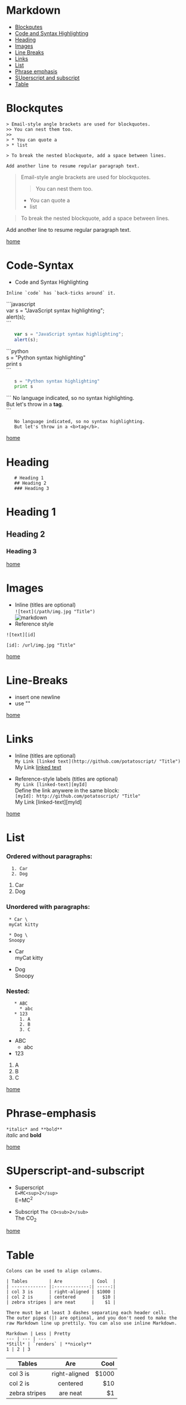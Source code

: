 # Markdown
* [Blockqutes](#Blockqutes)
* [Code and Syntax Highlighting](#Code-Syntax)
* [Heading](#Heading)
* [Images](#Images)
* [Line Breaks](#Line-Breaks)
* [Links](#Links)
* [List](#List)
* [Phrase emphasis](#Phrase-emphasis)
* [SUperscript and subscript](#SUperscript-and-subscript)
* [Table](#Table)

# Blockqutes
```
> Email-style angle brackets are used for blockquotes.
>> You can nest them too.
>> 
> * You can quote a 
> * list 

> To break the nested blockquote, add a space between lines.

Add another line to resume regular paragraph text.
```
> Email-style angle brackets are used for blockquotes.
>> You can nest them too.
>> 
> * You can quote a 
> * list 

> To break the nested blockquote, add a space between lines.

Add another line to resume regular paragraph text.

[home](#Markdown)
# Code-Syntax
- Code and Syntax Highlighting
```
Inline `code` has `back-ticks around` it.
```

   <p>
   ```javascript <br>
   var s = "JavaScript syntax highlighting"; <br>
   alert(s);  <br>
   ```
   </p>
   
```javascript 
   var s = "JavaScript syntax highlighting"; 
   alert(s); 
```
   
   <p>
   ```python <br>
   s = "Python syntax highlighting" <br>
   print s  <br>
   ```
   </p>
   
```python 
   s = "Python syntax highlighting" 
   print s 
```

   <p>
   ``` 
   No language indicated, so no syntax highlighting.  <br>
   But let's throw in a <b>tag</b>. <br>
   ```
   </p>
   
``` 
   No language indicated, so no syntax highlighting.  
   But let's throw in a <b>tag</b>. 
```


[home](#Markdown)
# Heading
```
   # Heading 1
   ## Heading 2
   ### Heading 3
``` 
# Heading 1 
## Heading 2 
### Heading 3 


[home](#Markdown)
# Images
* Inline (titles are optional) \
`![text](/path/img.jpg "Title")`\
![markdown](https://github.com/potatoscript/homepage/blob/master/docs/image/markdown.png)
* Reference style
```
![text][id]

[id]: /url/img.jpg "Title"
```

[home](#Markdown)
# Line-Breaks
* insert one newline
* use "\"

[home](#Markdown)
# Links
* Inline (titles are optional)\
  `My Link [linked text](http://github.com/potatoscript/ "Title") `\
  My Link [linked text](http://github.com/potatoscript/ "Title")

* Reference-style labels (titles are optional)\
  `My Link [linked-text][myId]`\
  Define the link anywere in the same block:\
  `[myId]: http://github.com/potatoscript/ "Title"`\
  My Link [linked-text][myId]

[home](#Markdown)
# List
### Ordered without paragraphs:
```
  1. Car
  2. Dog
```
1. Car
2. Dog

### Unordered with paragraphs:
```
 * Car \
 myCat kitty
   
 * Dog \
 Snoopy
```
* Car \
myCat kitty
 
* Dog \
Snoopy

### Nested:
```
   * ABC
     * abc 
   * 123
     1. A
     2. B
     3. C
```
* ABC
     * abc     
* 123
 1. A
 2. B
 3. C
     
[home](#Markdown)
# Phrase-emphasis
`*italic* and **bold**`\
*italic* and **bold**

[home](#Markdown)
# SUperscript-and-subscript
* Superscript\
  `E=MC<sup>2</sup>`\
  E=MC<sup>2</sup>
  
* Subscript
  `The CO<sub>2</sub>`\
  The CO<sub>2</sub>
  
[home](#Markdown)
# Table
```
Colons can be used to align columns.

| Tables        | Are           | Cool  |
| ------------- |:-------------:| -----:|
| col 3 is      | right-aligned | $1000 |
| col 2 is      | centered      |   $10 |
| zebra stripes | are neat      |    $1 |

There must be at least 3 dashes separating each header cell.
The outer pipes (|) are optional, and you don't need to make the 
raw Markdown line up prettily. You can also use inline Markdown.

Markdown | Less | Pretty
--- | --- | ---
*Still* | `renders` | **nicely**
1 | 2 | 3

``` 
| Tables        | Are           | Cool  |
| ------------- |:-------------:| -----:|
| col 3 is      | right-aligned | $1000 |
| col 2 is      | centered      |   $10 |
| zebra stripes | are neat      |    $1 |





